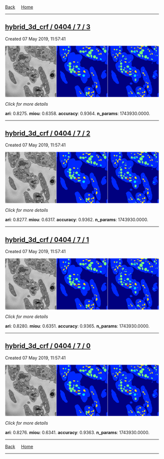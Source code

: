 
[Back](..)&nbsp;&nbsp;&nbsp;&nbsp;&nbsp;[Home](https://leapmanlab.github.io/snapshots)

---

<div class="summary"><a href="3"><h2>hybrid_3d_crf / 0404 / 7 / 3</h2></a><p>Created 07 May 2019, 11:57:41
</p><a href="3"><img src="3/media/summary.png" align="center"></a><p>
<i>Click for more details</i>
</p></div>

**ari**: 0.8275. **miou**: 0.6358. **accuracy**: 0.9364. **n_params**: 1743930.0000. 

---

<div class="summary"><a href="2"><h2>hybrid_3d_crf / 0404 / 7 / 2</h2></a><p>Created 07 May 2019, 11:57:41
</p><a href="2"><img src="2/media/summary.png" align="center"></a><p>
<i>Click for more details</i>
</p></div>

**ari**: 0.8277. **miou**: 0.6317. **accuracy**: 0.9362. **n_params**: 1743930.0000. 

---

<div class="summary"><a href="1"><h2>hybrid_3d_crf / 0404 / 7 / 1</h2></a><p>Created 07 May 2019, 11:57:41
</p><a href="1"><img src="1/media/summary.png" align="center"></a><p>
<i>Click for more details</i>
</p></div>

**ari**: 0.8280. **miou**: 0.6351. **accuracy**: 0.9365. **n_params**: 1743930.0000. 

---

<div class="summary"><a href="0"><h2>hybrid_3d_crf / 0404 / 7 / 0</h2></a><p>Created 07 May 2019, 11:57:41
</p><a href="0"><img src="0/media/summary.png" align="center"></a><p>
<i>Click for more details</i>
</p></div>

**ari**: 0.8276. **miou**: 0.6341. **accuracy**: 0.9363. **n_params**: 1743930.0000. 

---

[Back](..)&nbsp;&nbsp;&nbsp;&nbsp;&nbsp;[Home](https://leapmanlab.github.io/snapshots)

---